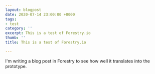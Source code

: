```yaml
---
layout: blogpost
date: 2020-07-14 23:00:00 +0000
tags:
- test
category: ''
excerpt: This is a test of Forestry.io
thumb: ''
title: This is a test of Forestry.io

---
```

I'm writing a blog post in Forestry to see how well it translates into the prototype. 